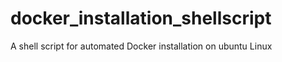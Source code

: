 # docker_installation_shellscript
 A shell script for automated Docker installation on  ubuntu Linux
